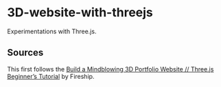 # 3D-website-with-threejs

Experimentations with Three.js.

## Sources

This first follows the [Build a Mindblowing 3D Portfolio Website // Three.js Beginner’s Tutorial](https://youtu.be/Q7AOvWpIVHU) by Fireship.
